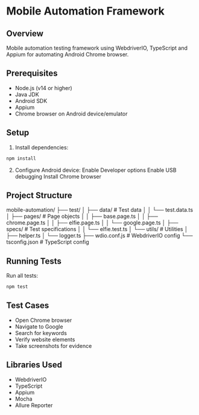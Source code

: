 # Mobile Automation Framework

## Overview
Mobile automation testing framework using WebdriverIO, TypeScript and Appium for automating Android Chrome browser.

## Prerequisites
* Node.js (v14 or higher)
* Java JDK
* Android SDK
* Appium
* Chrome browser on Android device/emulator

## Setup

1. Install dependencies:
```bash
npm install
```

2. Configure Android device:
Enable Developer options
Enable USB debugging
Install Chrome browser
 
 ## Project Structure
 mobile-automation/
├── test/
│   ├── data/           # Test data
│   │   └── test.data.ts
│   ├── pages/         # Page objects
│   │   ├── base.page.ts
│   │   ├── chrome.page.ts
│   │   ├── elfie.page.ts
│   │   └── google.page.ts
│   ├── specs/         # Test specifications
│   │   └── elfie.test.ts
│   └── utils/         # Utilities
│       ├── helper.ts
│       └── logger.ts
├── wdio.conf.js       # WebdriverIO config
└── tsconfig.json      # TypeScript config

## Running Tests
Run all tests:
```bash
npm test
```

## Test Cases
* Open Chrome browser
* Navigate to Google
* Search for keywords
* Verify website elements
* Take screenshots for evidence

## Libraries Used
* WebdriverIO
* TypeScript
* Appium
* Mocha
* Allure Reporter